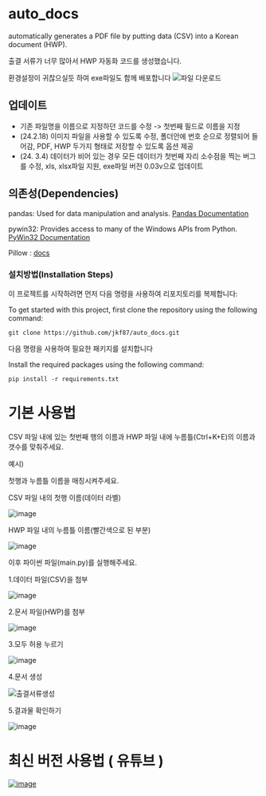 # auto_docs
automatically generates a PDF file by putting data (CSV) into a Korean document (HWP).

출결 서류가 너무 많아서 HWP 자동화 코드를 생성했습니다.

환경설정이 귀찮으실듯 하여 exe파일도 함께 배포합니다
![파일 다운로드](https://m100000577-my.sharepoint.com/:u:/g/personal/fitz87_samyang_es_kr/EdS7tPFylT5IovwD9zJYH7MBBvq8Y-5LkuPxSUAhwqS_NA?e=k7BT0O)




## 업데이트
- 기존 파일명을 이름으로 지정하던 코드를 수정 -> 첫번째 필드로 이름을 지정
- (24.2.18) 이미지 파일을 사용할 수 있도록 수정, 폴더안에 번호 순으로 정렬되어 들어감, PDF, HWP 두가지 형태로 저장할 수 있도록 옵션 제공
- (24. 3.4) 데이터가 비어 있는 경우 모든 데이터가 첫번째 자리 소수점을 찍는 버그를 수정, xls, xlsx파일 지원, exe파일 버전 0.03v으로 업데이트
  
## 의존성(Dependencies)
pandas: Used for data manipulation and analysis. [Pandas Documentation](https://pypi.org/project/pandas/)

pywin32: Provides access to many of the Windows APIs from Python. [PyWin32 Documentation](https://pypi.org/project/pywin32/)

Pillow : [docs](https://pillow.readthedocs.io/en/stable/)

### 설치방법(Installation Steps)
이 프로젝트를 시작하려면 먼저 다음 명령을 사용하여 리포지토리를 복제합니다:

To get started with this project, first clone the repository using the following command:
```
git clone https://github.com/jkf87/auto_docs.git
```

다음 명령을 사용하여 필요한 패키지를 설치합니다

Install the required packages using the following command:

```
pip install -r requirements.txt
```
# 기본 사용법
CSV 파일 내에 있는 첫번째 행의 이름과 HWP 파일 내에 누름틀(Ctrl+K+E)의 이름과 갯수를 맞춰주세요.

예시)

첫행과 누름틀 이름을 매칭시켜주세요.

CSV 파일 내의 첫행 이름(데이터 라벨)

![image](https://github.com/jkf87/auto_docs/assets/28688071/4bc3ca04-1341-4311-8883-f6475a771eed)

HWP 파일 내의 누름틀 이름(빨간색으로 된 부분)

![image](https://github.com/jkf87/auto_docs/assets/28688071/a3f4fc08-6c54-42a4-9afd-31f28981b056)


이후 파이썬 파일(main.py)를 실행해주세요.

1.데이터 파일(CSV)을 첨부

![image](https://github.com/jkf87/auto_docs/assets/28688071/097decf9-7cfe-483d-a787-b4bab66e1f41)

2.문서 파일(HWP)를 첨부

![image](https://github.com/jkf87/auto_docs/assets/28688071/7dca175f-06c1-47e2-910c-55f842c24a72)

3.모두 허용 누르기

![image](https://github.com/jkf87/auto_docs/assets/28688071/cbd25279-a70f-49e8-90ec-a76a2343d49c)

4.문서 생성

![출결서류생성](https://github.com/jkf87/auto_docs/assets/28688071/a74f5f6b-6533-4f2e-aeda-cee32ba47abe)

5.결과물 확인하기

![image](https://github.com/jkf87/auto_docs/assets/28688071/cd53c287-2971-42a3-a1f6-26d2050a93a2)

#  최신 버전 사용법 ( 유튜브 )

[![image](https://i.ytimg.com/vi/GuEdVQKFFE8/hqdefault.jpg?sqp=-oaymwEjCNACELwBSFryq4qpAxUIARUAAAAAGAElAADIQj0AgKJDeAE=&rs=AOn4CLACIrsXE9a9DnvRkWCc0W0JpEZF6Q)](https://youtu.be/GuEdVQKFFE8?si=7VHo5drFDYHSpKik)







 

































